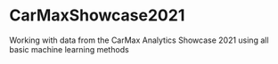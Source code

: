 # CarMaxShowcase2021
Working with data from the CarMax Analytics Showcase 2021 using all basic machine learning methods
